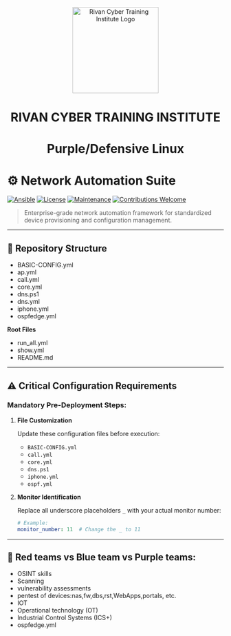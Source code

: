 <div align="center">
  <img src="https://github.com/user-attachments/assets/e4d90e60-ee23-4e28-b9c1-ab35e68fed13" alt="Rivan Cyber Training Institute Logo" width="200">
  <h1>RIVAN CYBER TRAINING INSTITUTE</h1>
  <h1>  Purple/Defensive Linux</h1>
</div>

# ⚙️ Network Automation Suite 

[![Ansible](https://img.shields.io/badge/ansible-2.12.0-black?style=for-the-badge&logo=ansible)](https://www.ansible.com/)
[![License](https://img.shields.io/badge/license-MIT-blue?style=for-the-badge)](LICENSE)
[![Maintenance](https://img.shields.io/badge/maintained%3F-yes-green?style=for-the-badge)](https://github.com/yourusername/yourrepo/graphs/commit-activity)
[![Contributions Welcome](https://img.shields.io/badge/contributions-welcome-brightgreen?style=for-the-badge)](CONTRIBUTING.md)

> Enterprise-grade network automation framework for standardized device provisioning and configuration management.

---

## 📂 Repository Structure

- BASIC-CONFIG.yml
- ap.yml  
- call.yml  
- core.yml  
- dns.ps1  
- dns.yml  
- iphone.yml  
- ospfedge.yml  

**Root Files**  
- run_all.yml  
- show.yml  
- README.md  

---

## ⚠️ Critical Configuration Requirements

### Mandatory Pre-Deployment Steps:

1. **File Customization**
   
   Update these configuration files before execution:
   
   - `BASIC-CONFIG.yml`
   - `call.yml`
   - `core.yml`
   - `dns.ps1`
   - `iphone.yml`
   - `ospf.yml`

3. **Monitor Identification**
   
   Replace all underscore placeholders `_` with your actual monitor number:
   
   ```yaml
   # Example:
   monitor_number: 11  # Change the _ to 11 
---

## 📂 Red teams vs Blue team vs Purple teams:

- OSINT skills
- Scanning
- vulnerability assessments  
- pentest of devices:nas,fw,dbs,rst,WebApps,portals, etc.
- IOT
- Operational technology (OT)  
- Industrial Control Systems (ICS+)
- ospfedge.yml

